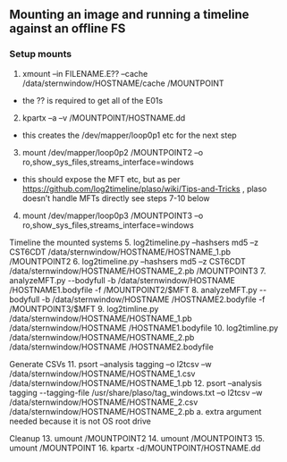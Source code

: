 ## Mounting an image and running a timeline against an offline FS  
  
### Setup mounts
1. xmount –in FILENAME.E?? –cache /data/sternwindow/HOSTNAME/cache /MOUNTPOINT
 * the ?? is required to get all of the E01s
2. kpartx –a –v /MOUNTPOINT/HOSTNAME.dd
 * this creates the /dev/mapper/loop0p1 etc for the next step
3. mount /dev/mapper/loop0p2 /MOUNTPOINT2 –o ro,show_sys_files,streams_interface=windows
 * this should expose the MFT etc, but as per https://github.com/log2timeline/plaso/wiki/Tips-and-Tricks , plaso doesn’t handle MFTs directly see steps 7-10  below
4. mount /dev/mapper/loop0p3 /MOUNTPOINT3 –o ro,show_sys_files,streams_interface=windows
 
Timeline the mounted systems
5.       log2timeline.py –hashsers md5 –z CST6CDT /data/sternwindow/HOSTNAME/HOSTNAME_1.pb  /MOUNTPOINT2
6.       log2timeline.py –hashsers md5 –z CST6CDT /data/sternwindow/HOSTNAME/HOSTNAME_2.pb /MOUNTPOINT3
7.       analyzeMFT.py --bodyfull -b /data/sternwindow/HOSTNAME /HOSTNAME1.bodyfile -f /MOUNTPOINT2/\$MFT
8.       analyzeMFT.py --bodyfull -b /data/sternwindow/HOSTNAME /HOSTNAME2.bodyfile -f /MOUNTPOINT3/\$MFT
9.       log2timline.py  /data/sternwindow/HOSTNAME/HOSTNAME_1.pb /data/sternwindow/HOSTNAME /HOSTNAME1.bodyfile
10.   log2timline.py  /data/sternwindow/HOSTNAME/HOSTNAME_2.pb /data/sternwindow/HOSTNAME /HOSTNAME2.bodyfile
 
Generate CSVs
11.   psort –analysis tagging –o l2tcsv –w /data/sternwindow/HOSTNAME/HOSTNAME_1.csv /data/sternwindow/HOSTNAME/HOSTNAME_1.pb
12.   psort –analysis tagging  --tagging-file /usr/share/plaso/tag_windows.txt –o l2tcsv –w /data/sternwindow/HOSTNAME/HOSTNAME_2.csv /data/sternwindow/HOSTNAME/HOSTNAME_2.pb
a.       extra argument needed because it is not OS root drive
 
Cleanup
13.   umount /MOUNTPOINT2
14.   umount /MOUNTPOINT3
15.   umount /MOUNTPOINT
16.   kpartx  -d/MOUNTPOINT/HOSTNAME.dd
